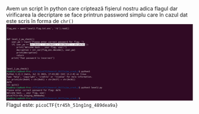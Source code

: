 Avem un script în python care criptează fișierul nostru adica flagul dar virificarea la decriptare se face printrun password simplu care în cazul dat este scris în forma de `chr()`
![alt text](image/PW_2.png)
Flagul este: `picoCTF{tr45h_51ng1ng_489dea9a}`

